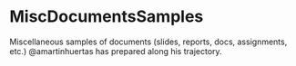 # MiscDocumentsSamples

Miscellaneous samples of documents (slides, reports, docs, assignments, etc.) @amartinhuertas has prepared along his trajectory.
